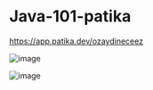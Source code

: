 # Java-101-patika

https://app.patika.dev/ozaydineceez



![image](https://user-images.githubusercontent.com/77552205/203143336-1ecc8364-2c7d-4118-86f2-011fa2f6566b.png)



![image](https://user-images.githubusercontent.com/77552205/203143373-d7fecd85-bd17-4bb9-b5d7-0d40e5653f5f.png)





